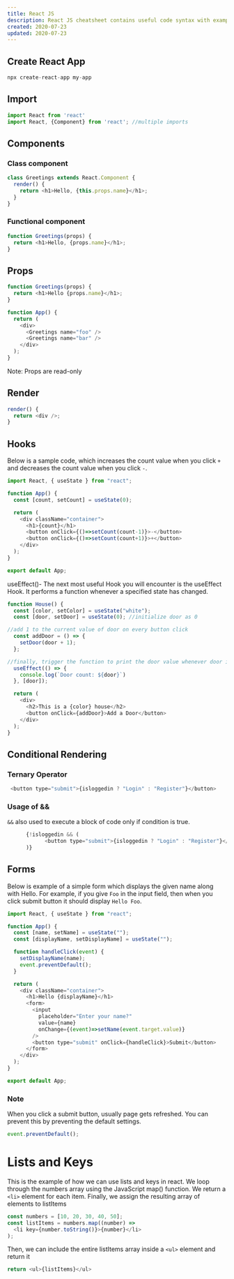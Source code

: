 ```yaml
---
title: React JS
description: React JS cheatsheet contains useful code syntax with examples which is handy while coding.
created: 2020-07-23
updated: 2020-07-23
---
```


## Create React App

```js
npx create-react-app my-app
```
## Import

```js
import React from 'react'
import React, {Component} from 'react'; //multiple imports
```

## Components

### Class component

```js
class Greetings extends React.Component {
  render() {
    return <h1>Hello, {this.props.name}</h1>;
  }
}
```
### Functional component

```js
function Greetings(props) {
  return <h1>Hello, {props.name}</h1>;
}
```

## Props

```js
function Greetings(props) {
  return <h1>Hello {props.name}</h1>;
}

function App() {
  return (
    <div>
      <Greetings name="foo" />
      <Greetings name="bar" />
    </div>
  );
}
```
Note: Props are read-only

## Render

```js
render() {
  return <div />;
}
```

## Hooks

Below is a sample code, which increases the count value when you click `+` and decreases the count value when you click `-`.

```js
import React, { useState } from "react";

function App() {
  const [count, setCount] = useState(0);

  return (
    <div className="container">
      <h1>{count}</h1>
      <button onClick={()=>setCount(count-1)}>-</button>
      <button onClick={()=>setCount(count+1)}>+</button>
    </div>
  );
}

export default App;
```
useEffect()-
The next most useful Hook you will encounter is the useEffect Hook. It performs a function whenever a specified state has changed.

```js
function House() {
  const [color, setColor] = useState("white");
  const [door, setDoor] = useState(0); //initialize door as 0

//add 1 to the current value of door on every button click
  const addDoor = () => {
    setDoor(door + 1);
  };

//finally, trigger the function to print the door value whenever door is updated
  useEffect(() => {
    console.log(`Door count: ${door}`)
  }, [door]);

  return (
    <div>
      <h2>This is a {color} house</h2>
      <button onClick={addDoor}>Add a Door</button>
    </div>
  );
}
```

## Conditional Rendering

### Ternary Operator

```js
 <button type="submit">{isloggedin ? "Login" : "Register"}</button>
```

### Usage of && 

`&&` also used to execute a block of code only if condition is true.

```js
      {!isloggedin && (
            <button type="submit">{isloggedin ? "Login" : "Register"}</button>
      )}
```

## Forms

Below is example of a simple form which displays the given name along with Hello. For example, if you give `Foo` in the input field, then when you click submit button it should display `Hello Foo`.

```js
import React, { useState } from "react";

function App() {
  const [name, setName] = useState("");
  const [displayName, setDisplayName] = useState("");

  function handleClick(event) {
    setDisplayName(name);
    event.preventDefault();
  }

  return (
    <div className="container">
      <h1>Hello {displayName}</h1>
      <form>
        <input
          placeholder="Enter your name?"
          value={name}
          onChange={(event)=>setName(event.target.value)}
        />
        <button type="submit" onClick={handleClick}>Submit</button>
      </form>
    </div>
  );
}

export default App;
```

### Note

When you click a submit button, usually page gets refreshed. You can prevent this by preventing the default settings.

```js
event.preventDefault();
```

# Lists and Keys 

This is the example of how we can use lists and keys in react. 
We loop through the numbers array using the JavaScript map() function. We return a `<li>` element for each item. Finally, we assign the resulting array of elements to listItems

```js
const numbers = [10, 20, 30, 40, 50];
const listItems = numbers.map((number) =>
  <li key={number.toString()}>{number}</li>
);
```

Then, we can include the entire listItems array inside a `<ul>` element and return it

```js
return <ul>{listItems}</ul>
```

